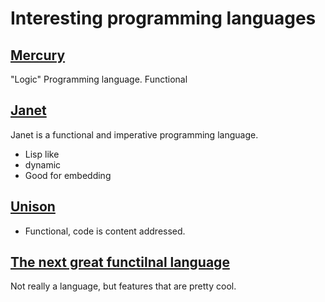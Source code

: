 # Interesting programming languages

## [Mercury](https://www.mercurylang.org/about.html)

"Logic" Programming language. Functional


## [Janet](https://janet-lang.org/)

Janet is a functional and imperative programming language.

- Lisp like
- dynamic
- Good for embedding

## [Unison](https://www.unisonweb.org/)

- Functional, code is content addressed.

## [The next great functilnal language](https://www.slideshare.net/jdegoes/the-next-great-functional-programming-language)

Not really a language, but features that are pretty cool.

